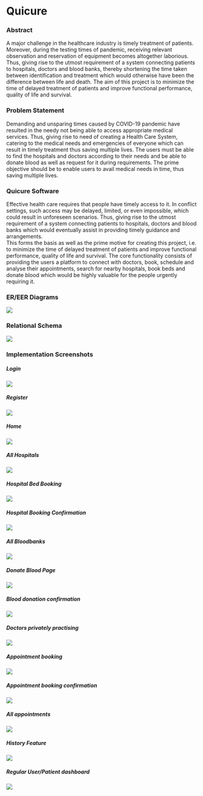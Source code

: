# Quicure

### Abstract

A major challenge in the healthcare industry is timely treatment of patients. Moreover, during the testing times of pandemic, receiving relevant observation and reservation of equipment becomes altogether laborious. Thus, giving rise to the utmost requirement of a system connecting patients to hospitals, doctors and blood banks, thereby shortening the time taken between identification and treatment which would otherwise have been the difference between life and death.
The aim of this project is to minimize the time of delayed treatment of patients and improve functional performance, quality of life and survival.

### Problem Statement

Demanding and unsparing times caused by COVID-19 pandemic have resulted in the needy not being able to access appropriate medical services. Thus, giving rise to need of creating a Health Care System, catering to the medical needs and emergencies of everyone which can result in timely treatment thus saving multiple lives.  The users must be able to find the hospitals and doctors according to their needs and be able to donate blood as well as request for it during requirements. The prime objective should be to enable users to avail medical needs in time, thus saving multiple lives.

### Quicure Software

Effective health care requires that people have timely access to it. In conflict settings, such access may be delayed, limited, or even impossible, which could result in unforeseen scenarios. Thus, giving rise to the utmost requirement of a system connecting patients to hospitals, doctors and blood banks which would eventually assist in providing timely guidance and arrangements.  
This forms the basis as well as the prime motive for creating this project, i.e. to minimize the time of delayed treatment of patients and improve functional performance, quality of life and survival.
The core functionality consists of providing the users a platform to connect with doctors, book, schedule and analyse their appointments, search for nearby hospitals, book beds and donate blood which would be highly valuable for the people urgently requiring it.


### ER/EER Diagrams

![](images/er-eer.png)

### Relational Schema

![](images/relational-schema.png)

### Implementation Screenshots

##### Login

![](images/login.png)

##### Register

![](images/register.png)

##### Home

![](images/home.png)

##### All Hospitals

![](images/all-hospital.png)

##### Hospital Bed Booking

![](images/book-bed.png)

##### Hospital Booking Confirmation

![](images/booking-confirm.png)

##### All Bloodbanks

![](images/all-bloodbanks.png)

##### Donate Blood Page

![](images/donate-blood.png)

##### Blood donation confirmation

![](images/donate-blood-confirm.png)

##### Doctors privately practising

![](images/private-doctors.png)

##### Appointment booking

![](images/book-doc-appt.png)

##### Appointment booking confirmation

![](images/appt-confirm.png)

##### All appointments

![](images/all-appt.png)

##### History Feature

![](images/history.png)

##### Regular User/Patient dashboard

![](images/pat-dash.png)



